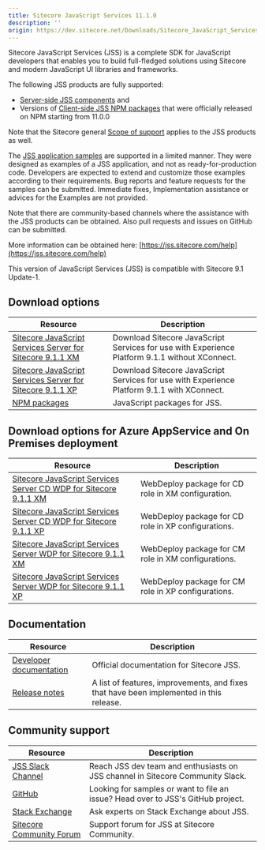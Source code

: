 ```yaml
---
title: Sitecore JavaScript Services 11.1.0
description: ''
origin: https://dev.sitecore.net/Downloads/Sitecore_JavaScript_Services/110/Sitecore_JavaScript_Services_1110.aspx
---
```


Sitecore JavaScript Services (JSS) is a complete SDK for JavaScript developers that enables you to build full-fledged solutions using Sitecore and modern JavaScript UI libraries and frameworks.

The following JSS products are fully supported:

-   [Server-side JSS components](/Downloads/Sitecore_JavaScript_Services) and
-   Versions of [Client-side JSS NPM packages](https://github.com/Sitecore/jss/tree/dev/packages) that were officially released on NPM starting from 11.0.0

Note that the Sitecore general [Scope of support](https://kb.sitecore.net/articles/463549#ScopeOfSupport) applies to the JSS products as well.

The [JSS application samples](https://github.com/Sitecore/jss/tree/dev/samples) are supported in a limited manner. They were designed as examples of a JSS application, and not as ready-for-production code. Developers are expected to extend and customize those examples according to their requirements. Bug reports and feature requests for the samples can be submitted. Immediate fixes, Implementation assistance or advices for the Examples are not provided.

Note that there are community-based channels where the assistance with the JSS products can be obtained. Also pull requests and issues on GitHub can be submitted.

More information can be obtained here: [https://jss.sitecore.com/help](https://jss.sitecore.com/help)

  <Alert variant='warning' mb={4}>
    <AlertIcon />
    This version of JavaScript Services (JSS) is compatible with Sitecore 9.1 Update-1.
  </Alert>
  

## Download options

 | Resource | Description |
 | --- | --- |
 | [Sitecore JavaScript Services Server for Sitecore 9.1.1 XM](https://scdp.blob.core.windows.net/downloads/Sitecore%20JavaScript%20Services/110/Sitecore%20JavaScript%20Services%201110/Secure/Sitecore%20JavaScript%20Services%20Server%20for%20Sitecore%209.1.1%20XM%2011.1.0%20rev.%20190508.zip) | Download Sitecore JavaScript Services for use with Experience Platform 9.1.1 without XConnect. |
 | [Sitecore JavaScript Services Server for Sitecore 9.1.1 XP](https://scdp.blob.core.windows.net/downloads/Sitecore%20JavaScript%20Services/110/Sitecore%20JavaScript%20Services%201110/Secure/Sitecore%20JavaScript%20Services%20Server%20for%20Sitecore%209.1.1%20XP%2011.1.0%20rev.%20190508.zip) | Download Sitecore JavaScript Services for use with Experience Platform 9.1.1 with XConnect. |
 | [NPM packages](https://www.npmjs.com/org/sitecore-jss) | JavaScript packages for JSS. |

## Download options for Azure AppService and On Premises deployment

 | Resource | Description |
 | --- | --- |
 | [Sitecore JavaScript Services Server CD WDP for Sitecore 9.1.1 XM](https://scdp.blob.core.windows.net/downloads/Sitecore%20JavaScript%20Services/110/Sitecore%20JavaScript%20Services%201110/Secure/Sitecore%20JavaScript%20Services%20Server%20for%20Sitecore%209.1.1%20XM%2011.1.0%20rev.%20190508%20CD.scwdp.zip) | WebDeploy package for CD role in XM configuration. |
 | [Sitecore JavaScript Services Server CD WDP for Sitecore 9.1.1 XP](https://scdp.blob.core.windows.net/downloads/Sitecore%20JavaScript%20Services/110/Sitecore%20JavaScript%20Services%201110/Secure/Sitecore%20JavaScript%20Services%20Server%20for%20Sitecore%209.1.1%20XP%2011.1.0%20rev.%20190508%20CD.scwdp.zip) | WebDeploy package for CD role in XP configurations. |
 | [Sitecore JavaScript Services Server WDP for Sitecore 9.1.1 XM](https://scdp.blob.core.windows.net/downloads/Sitecore%20JavaScript%20Services/110/Sitecore%20JavaScript%20Services%201110/Secure/Sitecore%20JavaScript%20Services%20Server%20for%20Sitecore%209.1.1%20XM%2011.1.0%20rev.%20190508.scwdp.zip) | WebDeploy package for CM role in XM configurations. |
 | [Sitecore JavaScript Services Server WDP for Sitecore 9.1.1 XP](https://scdp.blob.core.windows.net/downloads/Sitecore%20JavaScript%20Services/110/Sitecore%20JavaScript%20Services%201110/Secure/Sitecore%20JavaScript%20Services%20Server%20for%20Sitecore%209.1.1%20XP%2011.1.0%20rev.%20190508.scwdp.zip) | WebDeploy package for CM role in XP configurations. |

## Documentation

 | Resource | Description |
 | --- | --- |
 | [Developer documentation](https://jss.sitecore.net) | Official documentation for Sitecore JSS. |
 | [Release notes](https://jss.sitecore.net/release-notes) | A list of features, improvements, and fixes that have been implemented in this release. |

## Community support

 | Resource | Description |
 | --- | --- |
 | [JSS Slack Channel](https://sitecorechat.slack.com/messages/jss) | Reach JSS dev team and enthusiasts on JSS channel in Sitecore Community Slack. |
 | [GitHub](https://github.com/sitecore/jss) | Looking for samples or want to file an issue? Head over to JSS's GitHub project. |
 | [Stack Exchange](https://sitecore.stackexchange.com/questions/tagged/jss) | Ask experts on Stack Exchange about JSS. |
 | [Sitecore Community Forum](https://community.sitecore.net/developers/f/40) | Support forum for JSS at Sitecore Community. |